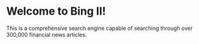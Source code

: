 # Welcome to Bing II!

This is a comprehensive search engine capable of searching through over 300,000 financial news articles.
